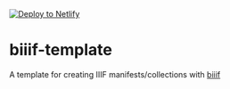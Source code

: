 <a href="https://app.netlify.com/start/deploy?repository=https://github.com/edsilv/biiif-template">
  <img src="https://www.netlify.com/img/deploy/button.svg" alt="Deploy to Netlify" />
</a>

# biiif-template
A template for creating IIIF manifests/collections with [biiif](https://github.com/edsilv/biiif/)
